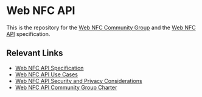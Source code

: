 Web NFC API
===========

This is the repository for the [Web NFC Community Group](https://www.w3.org/community/web-nfc/) and the [Web NFC API](https://w3c.github.io/web-nfc/) specification.

## Relevant Links

* [Web NFC API Specification](https://w3c.github.io/web-nfc/)
* [Web NFC API Use Cases](https://w3c.github.io/web-nfc/use-cases.html)
* [Web NFC API Security and Privacy Considerations](https://w3c.github.io/web-nfc/security-privacy.html)
* [Web NFC API Community Group Charter](https://w3c.github.io/web-nfc/charter/)
